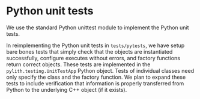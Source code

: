 # Python unit tests

We use the standard Python unittest module to implement the Python unit tests.

In reimplementing the Python unit tests in `tests/pytests`, we have setup bare bones tests that simply check that the objects are instantiated successfully, configure executes without errors, and factory functions return correct objects.
These tests are implemented in the `pylith.testing.UnitTestApp` Python object.
Tests of individual classes need only specify the class and the factory function.
We plan to expand these tests to include verification that information is properly transferred from Python to the underlying C++ object (if it exists).
